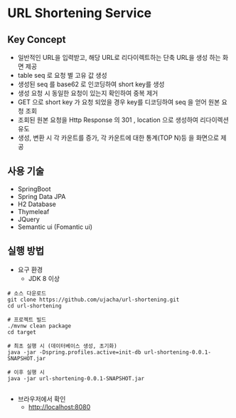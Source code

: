 # URL Shortening Service

## Key Concept
* 일반적인 URL을 입력받고, 해당 URL로 리다이렉트하는 단축 URL을 생성 하는 화면 제공
* table seq 로 요청 별 고유 값 생성
* 생성된 seq 를 base62 로 인코딩하여 short key를 생성
* 생성 요청 시 동일한 요청이 있는지 확인하여 중복 제거
* GET 으로 short key 가 요청 되었을 경우 key를 디코딩하여 seq 을 얻어 원본 요청 조회
* 조회된 원본 요청을 Http Response 의 301 , location 으로 생성하여 리다이렉션 유도
* 생성, 변환 시 각 카운트를 증가, 각 카운트에 대한 통계(TOP N)등 을 화면으로 제공



## 사용 기술
* SpringBoot
* Spring Data JPA
* H2 Database
* Thymeleaf
* JQuery
* Semantic ui (Fomantic ui)


## 실행 방법

* 요구 환경
    * JDK 8 이상

```shell
# 소스 다운로드
git clone https://github.com/ujacha/url-shortening.git
cd url-shortening

# 프로젝트 빌드
./mvnw clean package 
cd target

# 최초 실행 시 (데이터베이스 생성, 초기화)
java -jar -Dspring.profiles.active=init-db url-shortening-0.0.1-SNAPSHOT.jar

# 이후 실행 시 
java -jar url-shortening-0.0.1-SNAPSHOT.jar


```
* 브라우저에서 확인 
   * [http://localhost:8080](http://localhost:8080)

